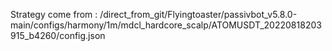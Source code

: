 Strategy come from : /direct_from_git/Flyingtoaster/passivbot_v5.8.0-main/configs/harmony/1m/mdcl_hardcore_scalp/ATOMUSDT_20220818203915_b4260/config.json